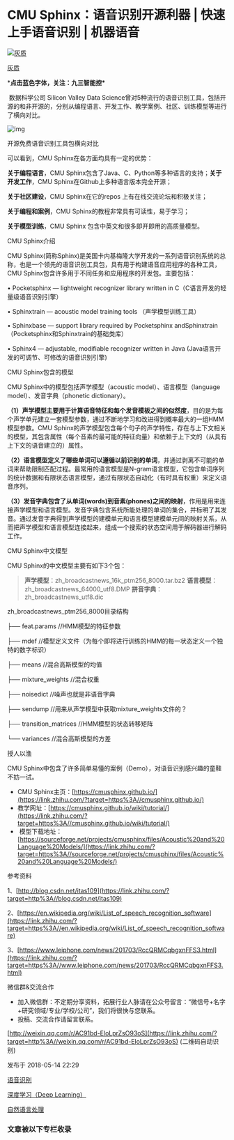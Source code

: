 # CMU Sphinx：语音识别开源利器 | 快速上手语音识别 | 机器语音

[![灰质](https://pic3.zhimg.com/v2-6605a8781b9c49fed514aa43ee24d6dd_xs.jpg?source=172ae18b)](https://www.zhihu.com/people/meng-tuo-9)

[灰质](https://www.zhihu.com/people/meng-tuo-9)

***点击蓝色字体，关注：九三智能控\***



​        数据科学公司 Silicon Valley Data Science曾对5种流行的语音识别工具，包括开源的和非开源的，分别从编程语言、开发工作、教学案例、社区、训练模型等进行了横向对比。



![img](https://pic4.zhimg.com/80/v2-f1580514634fc15a4c20589317532cc7_720w.jpg)



开源免费语音识别工具包横向对比

可以看到，CMU Sphinx在各方面均具有一定的优势：

**关于编程语言**，CMU Sphinx包含了Java、C、Python等多种语言的支持；**关于开发工作**，CMU Sphinx在Github上多种语言版本完全开源；

**关于社区建设**，CMU Sphinx在它的repos 上有在线交流论坛和积极关注；

**关于编程和案例**，CMU Sphinx的教程非常具有可读性，易于学习；

**关于模型训练**，CMU Sphinx 包含中英文和很多即开即用的高质量模型。





CMU Sphinx介绍



CMU Sphinx(简称Sphinx)是美国卡内基梅隆大学开发的一系列语音识别系统的总称，也是一个领先的语音识别工具包，具有用于构建语音应用程序的各种工具，CMU Sphinx包含许多用于不同任务和应用程序的开发包。主要包括：

• Pocketsphinx — lightweight recognizer library written in C（C语言开发的轻量级语音识别引擎）

• Sphinxtrain — acoustic model training tools （声学模型训练工具）

• Sphinxbase — support library required by Pocketsphinx andSphinxtrain（Pocketsphinx和Sphinxtrain的基础类库）

• Sphinx4 — adjustable, modifiable recognizer written in Java (Java语言开发的可调节、可修改的语音识别引擎)





CMU Sphinx包含的模型



  CMU Sphinx中的模型包括声学模型（acoustic model）、语言模型（language model）、发音字典（phonetic dictionary）。

**（1）声学模型主要用于计算语音特征和每个发音模板之间的似然度**，目的是为每个声学单元建立一套模型参数，通过不断地学习和改进得到概率最大的一组HMM模型参数。CMU  Sphinx的声学模型包含每个句子的声学特性，存在与上下文相关的模型，其包含属性（每个音素的最可能的特征向量）和依赖于上下文的（从具有上下文的语音建立的）属性。

**（2）语言模型定义了哪些单词可以遵循以前识别的单词**，并通过剥离不可能的单词来帮助限制匹配过程。最常用的语言模型是N-gram语言模型，它包含单词序列的统计数据和有限状态语言模型，通过有限状态自动化（有时具有权重）来定义语音序列。

**（3）发音字典包含了从单词(words)到音素(phones)之间的映射**，作用是用来连接声学模型和语言模型。发音字典包含系统所能处理的单词的集合，并标明了其发音。通过发音字典得到声学模型的建模单元和语言模型建模单元间的映射关系，从而把声学模型和语言模型连接起来，组成一个搜索的状态空间用于解码器进行解码工作。





CMU Sphinx中文模型



CMU Sphinx的中文模型主要有如下3个包： 

> **声学模型**：zh_broadcastnews_16k_ptm256_8000.tar.bz2
> **语言模型**：zh_broadcastnews_64000_utf8.DMP
> **拼音字典**：zh_broadcastnews_utf8.dic

zh_broadcastnews_ptm256_8000目录结构

├── feat.params   //HMM模型的特征参数

├── mdef   //模型定义文件（为每个即将进行训练的HMM的每一状态定义一个独特的数字标识）

├── means  //混合高斯模型的均值

├── mixture_weights   //混合权重

├── noisedict    //噪声也就是非语音字典

├── sendump  //用来从声学模型中获取mixture_weights文件的？

├── transition_matrices  //HMM模型的状态转移矩阵

└── variances  //混合高斯模型的方差



授人以渔

CMU Sphinx中包含了许多简单易懂的案例（Demo），对语音识别感兴趣的童鞋不妨一试。

- CMU Sphinx主页：[https://cmusphinx.github.io/](https://link.zhihu.com/?target=https%3A//cmusphinx.github.io/)
- 教学网址：[https://cmusphinx.github.io/wiki/tutorial/](https://link.zhihu.com/?target=https%3A//cmusphinx.github.io/wiki/tutorial/)
- ​      模型下载地址：[https://sourceforge.net/projects/cmusphinx/files/Acoustic%20and%20Language%20Models/](https://link.zhihu.com/?target=https%3A//sourceforge.net/projects/cmusphinx/files/Acoustic%20and%20Language%20Models/)





参考资料

1、[http://blog.csdn.net/itas109](https://link.zhihu.com/?target=http%3A//blog.csdn.net/itas109)

2、[https://en.wikipedia.org/wiki/List_of_speech_recognition_software](https://link.zhihu.com/?target=https%3A//en.wikipedia.org/wiki/List_of_speech_recognition_software)  

3、[https://www.leiphone.com/news/201703/RccQRMCqbgxnFFS3.html](https://link.zhihu.com/?target=https%3A//www.leiphone.com/news/201703/RccQRMCqbgxnFFS3.html)



微信群&交流合作

- 加入微信群：不定期分享资料，拓展行业人脉请在公众号留言：“微信号+名字+研究领域/专业/学校/公司”，我们将很快与您联系。
- 投稿、交流合作请留言联系。



[http://weixin.qq.com/r/AC91bd-EloLprZsO93oS](https://link.zhihu.com/?target=http%3A//weixin.qq.com/r/AC91bd-EloLprZsO93oS) (二维码自动识别)



发布于 2018-05-14 22:29

[语音识别](https://www.zhihu.com/topic/19560846)

[深度学习（Deep Learning）](https://www.zhihu.com/topic/19813032)

[自然语言处理](https://www.zhihu.com/topic/19560026)

### 文章被以下专栏收录